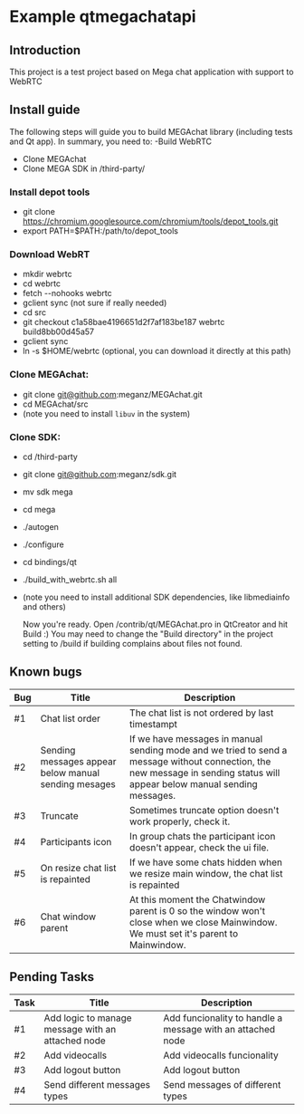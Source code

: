 # Example qtmegachatapi #

## Introduction ##

This project is a test project based on Mega chat application with support to WebRTC

## Install guide

The following steps will guide you to build MEGAchat library (including tests and Qt app).
In summary, you need to:
-Build WebRTC
- Clone MEGAchat
- Clone MEGA SDK in <MEGAchat>/third-party/

### Install depot tools
* git clone https://chromium.googlesource.com/chromium/tools/depot_tools.git
* export PATH=$PATH:/path/to/depot_tools

### Download WebRT
* mkdir webrtc
* cd webrtc
* fetch --nohooks webrtc
* gclient sync    (not sure if really needed)
* cd src
* git checkout c1a58bae4196651d2f7af183be187 webrtc build8bb00d45a57
* gclient sync
* ln -s <webrtc> $HOME/webrtc   (optional, you can download it directly at this path)

### Clone MEGAchat:
* git clone git@github.com:meganz/MEGAchat.git
* cd MEGAchat/src
* (note you need to install `libuv` in the system)

### Clone SDK:
* cd <MEGAchat>/third-party
* git clone git@github.com:meganz/sdk.git
* mv sdk mega
* cd mega
* ./autogen
* ./configure
* cd bindings/qt
* ./build_with_webrtc.sh all
* (note you need to install additional SDK dependencies, like libmediainfo and others)

  Now you're ready. Open <MEGAchat>/contrib/qt/MEGAchat.pro in QtCreator and hit Build :)
  You may need to change the "Build directory" in the project setting to <MEGAchat>/build if building complains about files not found.

## Known bugs

| Bug | Title                                                | Description                                                                                                                                                                |
|-----|------------------------------------------------------|----------------------------------------------------------------------------------------------------------------------------------------------------------------------------|
| #1  | Chat list order                                      | The chat list is not ordered by last timestampt                                                                                                                            |
| #2  | Sending messages appear below manual sending mesages | If we have messages in manual sending mode and we tried to send a message without connection, the new message in sending status will appear below manual sending messages. |
| #3  | Truncate                                             | Sometimes truncate option doesn't work properly, check it.                                                                                                                 |
| #4  | Participants icon                                    | In group chats the participant icon doesn't appear, check the ui file.                                                                                                     |
| #5  | On resize chat list is repainted                     | If we have some chats hidden when we resize main window, the chat list is repainted                                                                                        |
| #6  | Chat window parent                                   | At this moment the Chatwindow parent is 0 so the window won't close when we close Mainwindow. We must set it's parent to Mainwindow.                                       |


## Pending Tasks

| Task         | Title                                             | Description                                                |
|--------------|---------------------------------------------------|------------------------------------------------------------|
| #1           | Add logic to manage message with an attached node | Add funcionality to handle a message with an attached node |
| #2           | Add videocalls                                    | Add videocalls funcionality                                |
| #3           | Add logout button                                 | Add logout button                                          |
| #4           | Send different messages types                     | Send messages of different types                           |

